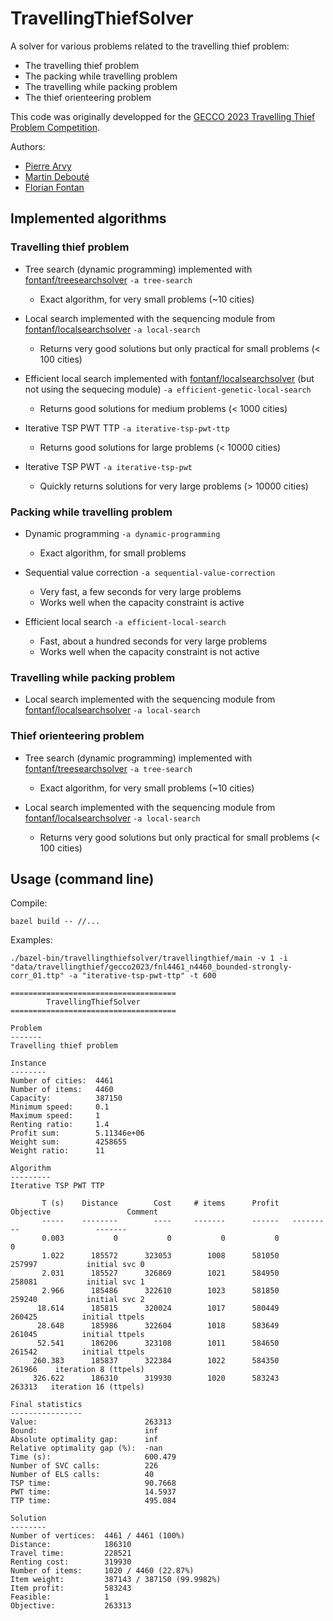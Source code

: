 # TravellingThiefSolver

A solver for various problems related to the travelling thief problem:
* The travelling thief problem
* The packing while travelling problem
* The travelling while packing problem
* The thief orienteering problem

This code was originally developped for the [GECCO 2023 Travelling Thief Problem Competition](https://sites.google.com/view/ttp-gecco2023/home).

Authors:
* [Pierre Arvy](https://github.com/arvypierre)
* [Martin Debouté](https://github.com/mdeboute)
* [Florian Fontan](https://github.com/fontanf)

## Implemented algorithms

### Travelling thief problem

* Tree search (dynamic programming) implemented with [fontanf/treesearchsolver](https://github.com/fontanf/treesearchsolver) `-a tree-search`
  * Exact algorithm, for very small problems (~10 cities)

* Local search implemented with the sequencing module from [fontanf/localsearchsolver](https://github.com/fontanf/localsearchsolver) `-a local-search`
  * Returns very good solutions but only practical for small problems (< 100 cities)

* Efficient local search implemented with [fontanf/localsearchsolver](https://github.com/fontanf/localsearchsolver) (but not using the sequecing module) `-a efficient-genetic-local-search`
  * Returns good solutions for medium problems (< 1000 cities)

* Iterative TSP PWT TTP `-a iterative-tsp-pwt-ttp`
  * Returns good solutions for large problems (< 10000 cities)

* Iterative TSP PWT `-a iterative-tsp-pwt`
  * Quickly returns solutions for very large problems (> 10000 cities)

### Packing while travelling problem

* Dynamic programming `-a dynamic-programming`
  * Exact algorithm, for small problems

* Sequential value correction `-a sequential-value-correction`
  * Very fast, a few seconds for very large problems
  * Works well when the capacity constraint is active

* Efficient local search `-a efficient-local-search`
  * Fast, about a hundred seconds for very large problems
  * Works well when the capacity constraint is not active

### Travelling while packing problem

* Local search implemented with the sequencing module from [fontanf/localsearchsolver](https://github.com/fontanf/localsearchsolver) `-a local-search`

### Thief orienteering problem

* Tree search (dynamic programming) implemented with [fontanf/treesearchsolver](https://github.com/fontanf/treesearchsolver) `-a tree-search`
  * Exact algorithm, for very small problems (~10 cities)

* Local search implemented with the sequencing module from [fontanf/localsearchsolver](https://github.com/fontanf/localsearchsolver) `-a local-search`
  * Returns very good solutions but only practical for small problems (< 100 cities)

## Usage (command line)

Compile:
```shell
bazel build -- //...
```

Examples:

```shell
./bazel-bin/travellingthiefsolver/travellingthief/main -v 1 -i "data/travellingthief/gecco2023/fnl4461_n4460_bounded-strongly-corr_01.ttp" -a "iterative-tsp-pwt-ttp" -t 600
```
```
=====================================
        TravellingThiefSolver        
=====================================

Problem
-------
Travelling thief problem

Instance
--------
Number of cities:  4461
Number of items:   4460
Capacity:          387150
Minimum speed:     0.1
Maximum speed:     1
Renting ratio:     1.4
Profit sum:        5.11346e+06
Weight sum:        4258655
Weight ratio:      11

Algorithm
---------
Iterative TSP PWT TTP

       T (s)    Distance        Cost     # items      Profit   Objective                 Comment
       -----    --------        ----     -------      ------   ---------                 -------
       0.003           0           0           0           0           0                        
       1.022      185572      323053        1008      581050      257997           initial svc 0
       2.031      185527      326869        1021      584950      258081           initial svc 1
       2.966      185486      322610        1023      581850      259240           initial svc 2
      18.614      185815      320024        1017      580449      260425          initial ttpels
      28.648      185986      322604        1018      583649      261045          initial ttpels
      52.541      186206      323108        1011      584650      261542          initial ttpels
     260.383      185837      322384        1022      584350      261966    iteration 8 (ttpels)
     326.622      186310      319930        1020      583243      263313   iteration 16 (ttpels)

Final statistics
----------------
Value:                        263313
Bound:                        inf
Absolute optimality gap:      inf
Relative optimality gap (%):  -nan
Time (s):                     600.479
Number of SVC calls:          226
Number of ELS calls:          40
TSP time:                     90.7668
PWT time:                     14.5937
TTP time:                     495.084

Solution
--------
Number of vertices:  4461 / 4461 (100%)
Distance:            186310
Travel time:         228521
Renting cost:        319930
Number of items:     1020 / 4460 (22.87%)
Item weight:         387143 / 387150 (99.9982%)
Item profit:         583243
Feasible:            1
Objective:           263313
```
